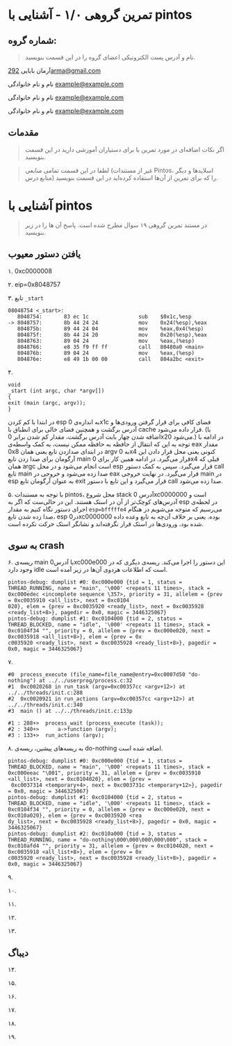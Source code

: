 تمرین گروهی ۱/۰ - آشنایی با pintos
======================

شماره گروه:
-----
> نام و آدرس پست الکترونیکی اعضای گروه را در این قسمت بنویسید.

آرمان بابایی <292arma@gmail.com>

نام و نام خانوادگی <example@example.com> 

نام و نام خانوادگی <example@example.com> 

نام و نام خانوادگی <example@example.com> 

مقدمات
----------
> اگر نکات اضافه‌ای در مورد تمرین یا برای دستیاران آموزشی دارید در این قسمت بنویسید.


> لطفا در این قسمت تمامی منابعی (غیر از مستندات Pintos، اسلاید‌ها و دیگر منابع  درس) را که برای تمرین از آن‌ها استفاده کرده‌اید در این قسمت بنویسید.

آشنایی با pintos
============
>  در مستند تمرین گروهی ۱۹ سوال مطرح شده است. پاسخ آن ها را در زیر بنویسید.


## یافتن دستور معیوب

۱.
0xc0000008

۲.
eip=0x8048757

۳.
تابع `_start`
```
08048754 <_start>:
   8048754:       83 ec 1c                sub    $0x1c,%esp
-> 8048757:       8b 44 24 24             mov    0x24(%esp),%eax
   804875b:       89 44 24 04             mov    %eax,0x4(%esp)
   804875f:       8b 44 24 20             mov    0x20(%esp),%eax
   8048763:       89 04 24                mov    %eax,(%esp)
   8048766:       e8 35 f9 ff ff          call   80480a0 <main>
   804876b:       89 04 24                mov    %eax,(%esp)
   804876e:       e8 49 1b 00 00          call   804a2bc <exit>

```

۴.
```
void
_start (int argc, char *argv[])
{
exit (main (argc, argv));
}
```
در ابتدا با کم کردن esp به اندازه‌ی 0x1c فضای کافی برای قرار گرفتن ورودی‌ها و آدرس برگشت و همچنین فضای خالی برای انطباق با cache قرار داده می‌شود. (با اضافه شدن چهار بابت آدرس برگشت، مقدار کم شدن برابر 0x20 می‌شود.)
در ادامه با توجه به این که انتقال از حافظه به حافظه ممکن نیست، به کمک واسطه‌ی eax مقدار 0x8 در ابتدای صدازدن تابع یعنی همان argv به 0x4 کنونی یعنی محل قرار دادن این آرگومان برای صدا زدن تابع main قرار می‌گیرد.
در ادامه همین کار برای 0x4 قبلی که همان argc است انجام می‌شود و در محل esp قرار می‌گیرد.
سپس به کمک دستور call تابع main صدا زده می‌شود و خروجی در eax قرار می‌گیرد.
در نهایت خروجی main در esp به عنوان آرگومان تابع exit قرار می‌گیرد و این تابع با دستور call صدا زده می‌شود.

۵.
با توجه به مستندات pintos، محل شروع stack آدرس 0xc0000000 است و آدرس‌های کوچک‌تر از آن در استک هستند. این در حالی‌ست که اگر به esp در لحظه‌ی اجرای دستور نگاه کنیم به مقدار 
`esp=bfffffe4`
می‌رسیم که متوجه می‌شویم در هنگام صدا زده شدن تابع، esp در0xc0000000 بوده. یعنی بر خلاف آن‌چه به تابع وعده داده شده بود، ورودی‌ها در استک قرار نگرفته‌اند و نشانگر استک حرکت نکرده است.

## به سوی crash

۶.
ریسه‌ی main با آدرس0xc000e000 این دستور را اجرا می‌کند. ریسه‌ی دیگری که در وجود دارد idle است که اطلاعات هردوی آن‌ها در زیر آمده است.
```
pintos-debug: dumplist #0: 0xc000e000 {tid = 1, status = THREAD_RUNNING, name = "main", '\000' <repeats 11 times>, stack = 0xc000edec <incomplete sequence \357>, priority = 31, allelem = {prev = 0xc0035910 <all_list>, next = 0xc0104
020}, elem = {prev = 0xc0035920 <ready_list>, next = 0xc0035928 <ready_list+8>}, pagedir = 0x0, magic = 3446325067}
pintos-debug: dumplist #1: 0xc0104000 {tid = 2, status = THREAD_BLOCKED, name = "idle", '\000' <repeats 11 times>, stack = 0xc0104f34 "", priority = 0, allelem = {prev = 0xc000e020, next = 0xc0035918 <all_list+8>}, elem = {prev = 0x
c0035920 <ready_list>, next = 0xc0035928 <ready_list+8>}, pagedir = 0x0, magic = 3446325067}
```
۷.
```
#0  process_execute (file_name=file_name@entry=0xc0007d50 "do-nothing") at ../../userprog/process.c:32
#1  0xc0020268 in run_task (argv=0xc00357cc <argv+12>) at ../../threads/init.c:288
#2  0xc0020921 in run_actions (argv=0xc00357cc <argv+12>) at ../../threads/init.c:340
#3  main () at ../../threads/init.c:133p
```

```
#1 : 288+>  process_wait (process_execute (task));
#2 : 340+>      a->function (argv);
#3 : 133+>  run_actions (argv);
```
۸.
به ریسه‌های پیشین، ریسه‌ی do-nothing اضافه شده است.
```
pintos-debug: dumplist #0: 0xc000e000 {tid = 1, status = THREAD_BLOCKED, name = "main", '\000' <repeats 11 times>, stack = 0xc000eeac "\001", priority = 31, allelem = {prev = 0xc0035910 <all_list>, next = 0xc0104020}, elem = {prev =
 0xc0037314 <temporary+4>, next = 0xc003731c <temporary+12>}, pagedir = 0x0, magic = 3446325067}
pintos-debug: dumplist #1: 0xc0104000 {tid = 2, status = THREAD_BLOCKED, name = "idle", '\000' <repeats 11 times>, stack = 0xc0104f34 "", priority = 0, allelem = {prev = 0xc000e020, next = 0xc010a020}, elem = {prev = 0xc0035920 <rea
dy_list>, next = 0xc0035928 <ready_list+8>}, pagedir = 0x0, magic = 3446325067}
pintos-debug: dumplist #2: 0xc010a000 {tid = 3, status = THREAD_RUNNING, name = "do-nothing\000\000\000\000\000", stack = 0xc010afd4 "", priority = 31, allelem = {prev = 0xc0104020, next = 0xc0035918 <all_list+8>}, elem = {prev = 0x
c0035920 <ready_list>, next = 0xc0035928 <ready_list+8>}, pagedir = 0x0, magic = 3446325067}
```
۹.

۱۰.

۱۱.

۱۲.

۱۳.


## دیباگ

۱۴.

۱۵.

۱۶.

۱۷.

۱۸.

۱۹.